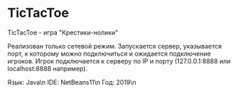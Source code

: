 # TicTacToe
TicTacToe - игра "Крестики-нолики"

Реализован только сетевой режим. Запускается сервер, указывается порт, к которому можно подключиться и ожидается подключение игроков.
Игрок подключается к серверу по IP и порту (127.0.0.1:8888 или localhost:8888 например).

Язык: Java\n
IDE: NetBeans11\n
Год: 2019\n
